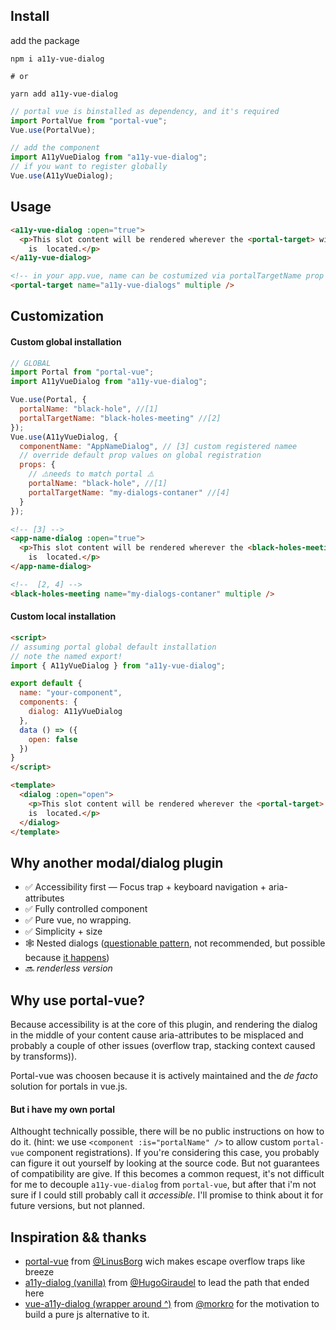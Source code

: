 ## Install

add the package
```
npm i a11y-vue-dialog

# or

yarn add a11y-vue-dialog
```

```js
// portal vue is binstalled as dependency, and it's required
import PortalVue from "portal-vue";
Vue.use(PortalVue);

// add the component
import A11yVueDialog from "a11y-vue-dialog";
// if you want to register globally
Vue.use(A11yVueDialog);
```

## Usage

```html
<a11y-vue-dialog :open="true">
  <p>This slot content will be rendered wherever the <portal-target> with name 'a11y-vue-dialogs'
    is  located.</p>
</a11y-vue-dialog>
```

```html
<!-- in your app.vue, name can be costumized via portalTargetName prop locally or global -->
<portal-target name="a11y-vue-dialogs" multiple />
```

## Customization
#### Custom global installation
```js
// GLOBAL
import Portal from "portal-vue";
import A11yVueDialog from "a11y-vue-dialog";

Vue.use(Portal, {
  portalName: "black-hole", //[1]
  portalTargetName: "black-holes-meeting" //[2]
});
Vue.use(A11yVueDialog, {
  componentName: "AppNameDialog", // [3] custom registered namee
  // override default prop values on global registration
  props: {
    // ⚠️needs to match portal ⚠️
    portalName: "black-hole", //[1]
    portalTargetName: "my-dialogs-contaner" //[4]
  }
});
```

```html
<!-- [3] -->
<app-name-dialog :open="true">
  <p>This slot content will be rendered wherever the <black-holes-meeting> with name 'my-dialogs-container'
    is  located.</p>
</app-name-dialog>
```

```html
<!--  [2, 4] -->
<black-holes-meeting name="my-dialogs-contaner" multiple />
```
#### Custom local installation

```html
<script>
// assuming portal global default installation
// note the named export!
import { A11yVueDialog } from "a11y-vue-dialog";

export default {
  name: "your-component",
  components: {
    dialog: A11yVueDialog
  },
  data () => ({
    open: false
  })
}
</script>

<template>
  <dialog :open="open">
    <p>This slot content will be rendered wherever the <portal-target> with name 'a11y-vue-dialogs'
    is  located.</p>
  </dialog>
</template>

```



## Why another modal/dialog plugin

- ✅ Accessibility first — Focus trap + keyboard navigation + aria-attributes
- ✅ Fully controlled component
- ✅ Pure vue, no wrapping.
- ✅ Simplicity + size
- 🕸 Nested dialogs ([questionable pattern](https://github.com/edenspiekermann/a11y-dialog#nested-dialogs), not recommended, but possible because [it happens](https://cl.ly/be43f69393f7))
- 🔜 _renderless version_

## Why use portal-vue?
Because accessibility is at the core of this plugin, and rendering the dialog in the middle of your content cause aria-attributes to be misplaced and probably a couple of other issues (overflow trap, stacking context caused by transforms)).

Portal-vue was choosen because it is actively maintained and the _de facto_ solution for portals in vue.js.

#### But i have my own portal
Althought technically possible, there will be no public instructions on how to do it. (hint: we use `<component :is="portalName" />` to allow custom `portal-vue` component registrations).
If you're considering this case, you probably can figure it out yourself by looking at the source code. But not guarantees of compatibility are give. If this becomes a common request, it's not difficult for me to decouple `a11y-vue-dialog` from `portal-vue`, but after that i'm not sure if I could still probably call it _accessible_. I'll promise to think about it for future versions, but not planned.


## Inspiration && thanks

- [portal-vue](https://github.com/LinusBorg/portal-vue) from [@LinusBorg](https://github.com/LinusBorg) wich makes escape overflow traps like breeze
- [a11y-dialog (vanilla)](http://edenspiekermann.github.io/a11y-dialog/) from [@HugoGiraudel](https://github.com/HugoGiraudel) to lead the path that ended here
- [vue-a11y-dialog (wrapper around ^)](https://github.com/morkro/vue-a11y-dialog) from [@morkro](https://github.com/morkro) for the motivation to build a pure js alternative to it.
